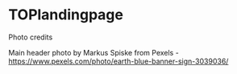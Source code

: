 # TOPlandingpage

Photo credits

Main header photo by Markus Spiske from Pexels - https://www.pexels.com/photo/earth-blue-banner-sign-3039036/
